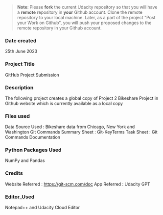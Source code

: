 >**Note**: Please **fork** the current Udacity repository so that you will have a **remote** repository in **your** Github account. Clone the remote repository to your local machine. Later, as a part of the project "Post your Work on Github", you will push your proposed changes to the remote repository in your Github account.

### Date created
25th June 2023

### Project Title
GitHub Project Submission

### Description
The following project creates a global copy of Project 2 Bikeshare Project in Github website which is currently available as a local copy

### Files used
Data Source Used : Bikeshare data from Chicago, New York and Washington 
Git Commands Summary Sheet : Git-KeyTerms
Task Sheet : Git Commands Documentation 

### Python Packages Used
NumPy and Pandas

### Credits
Website Referred : https://git-scm.com/doc
App Referred : Udacity GPT 

### Editor_Used
Notepad++ and Udacity Cloud Editor

